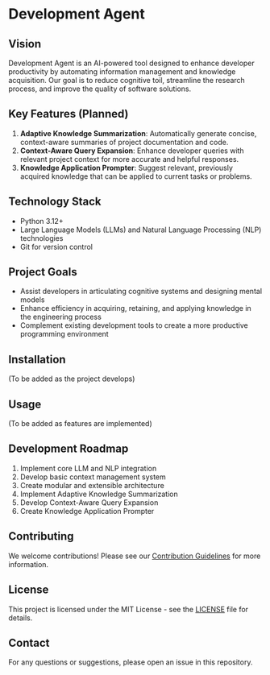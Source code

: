 # Development Agent

## Vision
Development Agent is an AI-powered tool designed to enhance developer productivity by automating information management and knowledge acquisition. Our goal is to reduce cognitive toil, streamline the research process, and improve the quality of software solutions.

## Key Features (Planned)

1. **Adaptive Knowledge Summarization**: Automatically generate concise, context-aware summaries of project documentation and code.
2. **Context-Aware Query Expansion**: Enhance developer queries with relevant project context for more accurate and helpful responses.
3. **Knowledge Application Prompter**: Suggest relevant, previously acquired knowledge that can be applied to current tasks or problems.

## Technology Stack

- Python 3.12+
- Large Language Models (LLMs) and Natural Language Processing (NLP) technologies
- Git for version control

## Project Goals

- Assist developers in articulating cognitive systems and designing mental models
- Enhance efficiency in acquiring, retaining, and applying knowledge in the engineering process
- Complement existing development tools to create a more productive programming environment

## Installation

(To be added as the project develops)

## Usage

(To be added as features are implemented)

## Development Roadmap

1. Implement core LLM and NLP integration
2. Develop basic context management system
3. Create modular and extensible architecture
4. Implement Adaptive Knowledge Summarization
5. Develop Context-Aware Query Expansion
6. Create Knowledge Application Prompter

## Contributing

We welcome contributions! Please see our [Contribution Guidelines](CONTRIBUTING.md) for more information.

## License

This project is licensed under the MIT License - see the [LICENSE](LICENSE) file for details.

## Contact

For any questions or suggestions, please open an issue in this repository.
